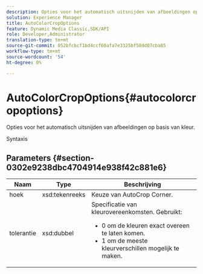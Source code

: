 ```yaml
---
description: Opties voor het automatisch uitsnijden van afbeeldingen op basis van kleur.
solution: Experience Manager
title: AutoColorCropOptions
feature: Dynamic Media Classic,SDK/API
role: Developer,Administrator
translation-type: tm+mt
source-git-commit: 052bfcbcf1bd4ccf60afa7e3325bf58dd07cba85
workflow-type: tm+mt
source-wordcount: '54'
ht-degree: 0%

---
```



# AutoColorCropOptions{#autocolorcropoptions}

Opties voor het automatisch uitsnijden van afbeeldingen op basis van kleur.

Syntaxis

## Parameters {#section-0302e9238dbc4704914e938f42c881e6}

<table id="table_F6A0DBA37F704C2097C617A0A6767566"> 
 <thead> 
  <tr> 
   <th colname="col1" class="entry"> Naam </th> 
   <th colname="col2" class="entry"> Type </th> 
   <th colname="col3" class="entry"> Beschrijving </th> 
  </tr> 
 </thead>
 <tbody> 
  <tr> 
   <td colname="col1"> <span class="codeph"> <span class="varname"> hoek</span> </span> </td> 
   <td colname="col2"> <span class="codeph"> xsd:tekenreeks</span> </td> 
   <td colname="col3"> Keuze van AutoCrop Corner. </td> 
  </tr> 
  <tr> 
   <td colname="col1"> <span class="codeph"> <span class="varname"> tolerantie</span> </span> </td> 
   <td colname="col2"> <span class="codeph"> xsd:dubbel</span> </td> 
   <td colname="col3">Specificatie van kleurovereenkomsten. Gebruikt: 
    <ul id="ul_FE5423B857AE43FCBA7A9AEA76C754CC">
     <li id="li_01E3BD0AB8DA4C408B47CB02B269404A">0 om de kleuren exact overeen te laten komen. </li>
     <li id="li_FCE21384265D4ECE9C0D785F1BB32C3A">1 om de meeste kleurverschillen mogelijk te maken. </li>
    </ul></td> 
  </tr> 
 </tbody> 
</table>

